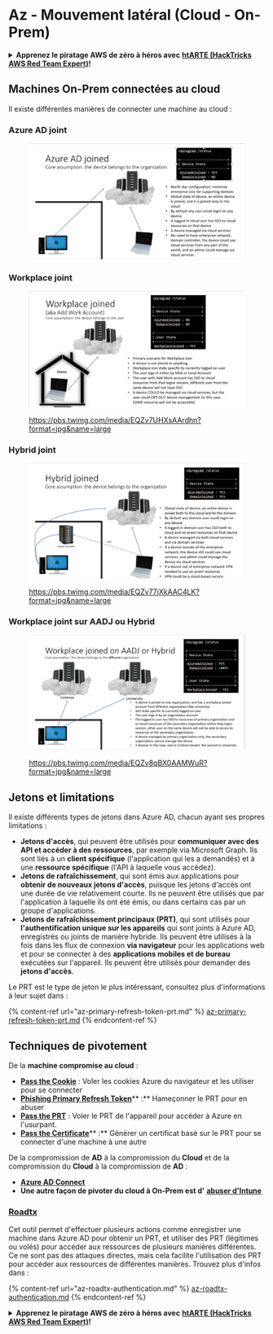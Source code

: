 # Az - Mouvement latéral (Cloud - On-Prem)

<details>

<summary><strong>Apprenez le piratage AWS de zéro à héros avec</strong> <a href="https://training.hacktricks.xyz/courses/arte"><strong>htARTE (HackTricks AWS Red Team Expert)</strong></a><strong>!</strong></summary>

Autres moyens de soutenir HackTricks :

* Si vous souhaitez voir votre **entreprise annoncée dans HackTricks** ou **télécharger HackTricks en PDF**, consultez les [**PLANS D'ABONNEMENT**](https://github.com/sponsors/carlospolop) !
* Obtenez le [**swag officiel PEASS & HackTricks**](https://peass.creator-spring.com)
* Découvrez [**La Famille PEASS**](https://opensea.io/collection/the-peass-family), notre collection d'[**NFTs**](https://opensea.io/collection/the-peass-family) exclusifs
* **Rejoignez le** 💬 [**groupe Discord**](https://discord.gg/hRep4RUj7f) ou le [**groupe telegram**](https://t.me/peass) ou **suivez** moi sur **Twitter** 🐦 [**@carlospolopm**](https://twitter.com/carlospolopm)**.**
* **Partagez vos astuces de piratage en soumettant des PR aux dépôts github** [**HackTricks**](https://github.com/carlospolop/hacktricks) et [**HackTricks Cloud**](https://github.com/carlospolop/hacktricks-cloud).

</details>

## Machines On-Prem connectées au cloud

Il existe différentes manières de connecter une machine au cloud :

### Azure AD joint

<figure><img src="../../../.gitbook/assets/image (3) (1) (2) (1).png" alt=""><figcaption></figcaption></figure>

### Workplace joint

<figure><img src="../../../.gitbook/assets/image (1) (6).png" alt=""><figcaption><p><a href="https://pbs.twimg.com/media/EQZv7UHXsAArdhn?format=jpg&#x26;name=large">https://pbs.twimg.com/media/EQZv7UHXsAArdhn?format=jpg&#x26;name=large</a></p></figcaption></figure>

### Hybrid joint

<figure><img src="../../../.gitbook/assets/image (3) (2) (2).png" alt=""><figcaption><p><a href="https://pbs.twimg.com/media/EQZv77jXkAAC4LK?format=jpg&#x26;name=large">https://pbs.twimg.com/media/EQZv77jXkAAC4LK?format=jpg&#x26;name=large</a></p></figcaption></figure>

### Workplace joint sur AADJ ou Hybrid

<figure><img src="../../../.gitbook/assets/image (4) (3).png" alt=""><figcaption><p><a href="https://pbs.twimg.com/media/EQZv8qBX0AAMWuR?format=jpg&#x26;name=large">https://pbs.twimg.com/media/EQZv8qBX0AAMWuR?format=jpg&#x26;name=large</a></p></figcaption></figure>

## Jetons et limitations <a href="#tokens-and-limitations" id="tokens-and-limitations"></a>

Il existe différents types de jetons dans Azure AD, chacun ayant ses propres limitations :

* **Jetons d'accès**, qui peuvent être utilisés pour **communiquer avec des API et accéder à des ressources**, par exemple via Microsoft Graph. Ils sont liés à un **client spécifique** (l'application qui les a demandés) et à une **ressource spécifique** (l'API à laquelle vous accédez).
* **Jetons de rafraîchissement**, qui sont émis aux applications pour **obtenir de nouveaux jetons d'accès**, puisque les jetons d'accès ont une durée de vie relativement courte. Ils ne peuvent être utilisés que par l'application à laquelle ils ont été émis, ou dans certains cas par un groupe d'applications.
* **Jetons de rafraîchissement principaux (PRT)**, qui sont utilisés pour **l'authentification unique sur les appareils** qui sont joints à Azure AD, enregistrés ou joints de manière hybride. Ils peuvent être utilisés à la fois dans les flux de connexion **via navigateur** pour les applications web et pour se connecter à des **applications mobiles et de bureau** exécutées sur l'appareil. Ils peuvent être utilisés pour demander des **jetons d'accès**.

Le PRT est le type de jeton le plus intéressant, consultez plus d'informations à leur sujet dans :

{% content-ref url="az-primary-refresh-token-prt.md" %}
[az-primary-refresh-token-prt.md](az-primary-refresh-token-prt.md)
{% endcontent-ref %}

## Techniques de pivotement

De la **machine compromise au cloud** :

* [**Pass the Cookie**](az-pass-the-cookie.md) : Voler les cookies Azure du navigateur et les utiliser pour se connecter
* [**Phishing Primary Refresh Token**](az-phishing-primary-refresh-token-microsoft-entra.md)** :** Hameçonner le PRT pour en abuser
* [**Pass the PRT**](pass-the-prt.md) : Voler le PRT de l'appareil pour accéder à Azure en l'usurpant.
* [**Pass the Certificate**](az-pass-the-certificate.md)** :** Générer un certificat basé sur le PRT pour se connecter d'une machine à une autre

De la compromission de **AD** à la compromission du **Cloud** et de la compromission du **Cloud** à la compromission de **AD** :

* [**Azure AD Connect**](azure-ad-connect-hybrid-identity/)
* **Une autre façon de pivoter du cloud à On-Prem est d'** [**abuser d'Intune**](../intune.md)

### [Roadtx](https://github.com/dirkjanm/ROADtools)

Cet outil permet d'effectuer plusieurs actions comme enregistrer une machine dans Azure AD pour obtenir un PRT, et utiliser des PRT (légitimes ou volés) pour accéder aux ressources de plusieurs manières différentes. Ce ne sont pas des attaques directes, mais cela facilite l'utilisation des PRT pour accéder aux ressources de différentes manières. Trouvez plus d'infos dans :

{% content-ref url="az-roadtx-authentication.md" %}
[az-roadtx-authentication.md](az-roadtx-authentication.md)
{% endcontent-ref %}

<details>

<summary><strong>Apprenez le piratage AWS de zéro à héros avec</strong> <a href="https://training.hacktricks.xyz/courses/arte"><strong>htARTE (HackTricks AWS Red Team Expert)</strong></a><strong>!</strong></summary>

Autres moyens de soutenir HackTricks :

* Si vous souhaitez voir votre **entreprise annoncée dans HackTricks** ou **télécharger HackTricks en PDF**, consultez les [**PLANS D'ABONNEMENT**](https://github.com/sponsors/carlospolop) !
* Obtenez le [**swag officiel PEASS & HackTricks**](https://peass.creator-spring.com)
* Découvrez [**La Famille PEASS**](https://opensea.io/collection/the-peass-family), notre collection d'[**NFTs**](https://opensea.io/collection/the-peass-family) exclusifs
* **Rejoignez le** 💬 [**groupe Discord**](https://discord.gg/hRep4RUj7f) ou le [**groupe telegram**](https://t.me/peass) ou **suivez** moi sur **Twitter** 🐦 [**@carlospolopm**](https://twitter.com/carlospolopm)**.**
* **Partagez vos astuces de piratage en soumettant des PR aux dépôts github** [**HackTricks**](https://github.com/carlospolop/hacktricks) et [**HackTricks Cloud**](https://github.com/carlospolop/hacktricks-cloud).

</details>
